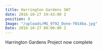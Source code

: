 ```yaml
---
title: Harrington Gardens SW7
date: 2016-10-27 19:43:00 Z
position: 0
Image: "/uploads/MG_9792_Done-f014ba.jpg"
Date: 2016-10-27 00:00:00 Z
---
```


Harrington Gardens Project now complete